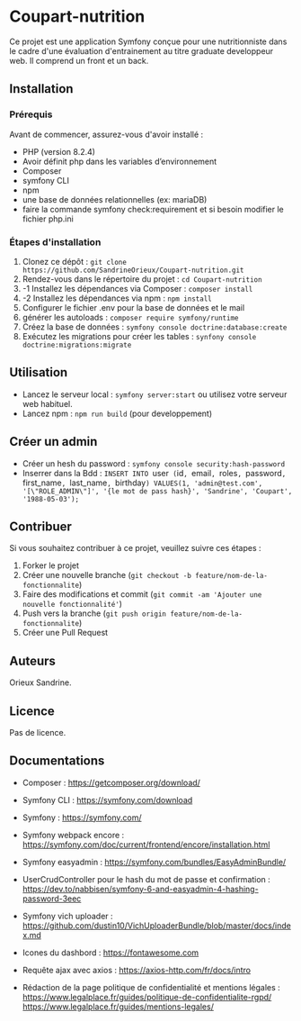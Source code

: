 # Coupart-nutrition

Ce projet est une application Symfony conçue pour une nutritionniste dans le cadre d'une évaluation d'entrainement au titre graduate developpeur web.
Il comprend un front et un back. 

## Installation

### Prérequis

Avant de commencer, assurez-vous d'avoir installé :
- PHP (version 8.2.4)
- Avoir définit php dans les variables d’environnement 
- Composer
- symfony CLI
- npm
- une base de données relationnelles (ex: mariaDB)
- faire la commande symfony check:requirement et si besoin modifier le fichier php.ini


### Étapes d'installation

1. Clonez ce dépôt : `git clone https://github.com/SandrineOrieux/Coupart-nutrition.git`
2. Rendez-vous dans le répertoire du projet : `cd Coupart-nutrition`
3. -1 Installez les dépendances via Composer : `composer install`
3. -2 Installez les dépendances via npm : `npm install`
4. Configurer le fichier .env pour la base de données et le mail
5. générer les autoloads : `composer require symfony/runtime`
6. Créez la base de données : `symfony console doctrine:database:create`
7. Exécutez les migrations pour créer les tables : `synfony console doctrine:migrations:migrate`


## Utilisation
 - Lancez le serveur local : `symfony server:start` ou utilisez votre serveur web habituel.
 - Lancez npm : `npm run build` (pour developpement)

## Créer un admin
 - Créer un hesh du password : `symfony console security:hash-password`
 - Inserrer dans la Bdd : `INSERT INTO `user` (`id`, `email`, `roles`, `password`, `first_name`, `last_name`, `birthday`) VALUES(1, 'admin@test.com', '[\"ROLE_ADMIN\"]', '{le mot de pass hash}', 'Sandrine', 'Coupart', '1988-05-03');`

## Contribuer

Si vous souhaitez contribuer à ce projet, veuillez suivre ces étapes :
1. Forker le projet
2. Créer une nouvelle branche (`git checkout -b feature/nom-de-la-fonctionnalite`)
3. Faire des modifications et commit (`git commit -am 'Ajouter une nouvelle fonctionnalité'`)
4. Push vers la branche (`git push origin feature/nom-de-la-fonctionnalite`)
5. Créer une Pull Request

## Auteurs

Orieux Sandrine.

## Licence

Pas de licence.

## Documentations 

- Composer :
https://getcomposer.org/download/

- Symfony CLI :
https://symfony.com/download

- Symfony :
https://symfony.com/

- Symfony webpack encore :
https://symfony.com/doc/current/frontend/encore/installation.html

- Symfony easyadmin :
https://symfony.com/bundles/EasyAdminBundle/

- UserCrudController pour le hash du mot de passe et confirmation :
https://dev.to/nabbisen/symfony-6-and-easyadmin-4-hashing-password-3eec

- Symfony vich uploader :
https://github.com/dustin10/VichUploaderBundle/blob/master/docs/index.md

- Icones du dashbord :
https://fontawesome.com

- Requête ajax avec axios :
https://axios-http.com/fr/docs/intro

- Rédaction de la page politique de confidentialité et mentions légales :
https://www.legalplace.fr/guides/politique-de-confidentialite-rgpd/
https://www.legalplace.fr/guides/mentions-legales/





